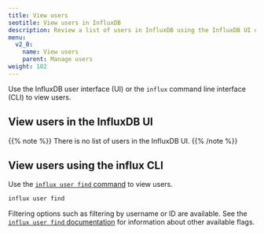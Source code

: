 ```yaml
---
title: View users
seotitle: View users in InfluxDB
description: Review a list of users in InfluxDB using the InfluxDB UI or the influx CLI.
menu:
  v2_0:
    name: View users
    parent: Manage users
weight: 102
---
```


Use the InfluxDB user interface (UI) or the `influx` command line interface (CLI)
to view users.

## View users in the InfluxDB UI

{{% note %}}
There is no list of users in the InfluxDB UI.
{{% /note %}}

## View users using the influx CLI

Use the [`influx user find` command](/v2.0/reference/cli/influx/user/find)
to view users.

```sh
influx user find
```

Filtering options such as filtering by username or ID are available.
See the [`influx user find` documentation](/v2.0/reference/cli/influx/user/find)
for information about other available flags.
